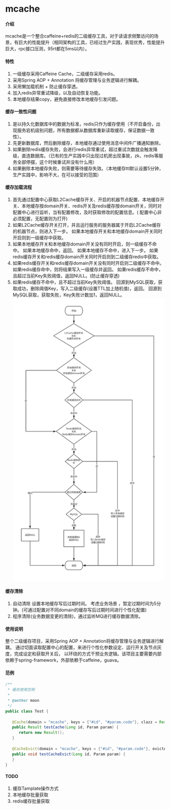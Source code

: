 # mcache

#### 介绍

mcache是一个整合caffeine+redis的二级缓存工具，对于读请求频繁访问的场景，有巨大的性能提升（相同架构的工具，已经过生产实践，表现优秀，性能提升巨大，rpc接口压测，95rt都在5ms以内）。

#### 特性

1. 一级缓存采用Caffeine Cache，二级缓存采用redis。
2. 采用Spring AOP + Annotation 将缓存管理与业务逻辑进行解耦。
3. 采用懒加载机制 + 防止缓存穿透。
4. 加入redis异常重试降级，以及自动恢复功能。
5. 本地缓存结果copy，避免直接修改本地缓存引发问题。

#### 缓存一致性问题

1. 是以持久化数据库中的数据为标准，redis只作为缓存使用（不开启备份，出现服务宕机级别问题，所有数据都从数据库重新读取缓存，保证数据一致性）。
2. 先更新数据库，然后删除缓存，本地缓存通过使用消息中间件广播通知删除。
3. 如果删除redis缓存失败，会进行redis异常重试，超过重试次数就会触发降级，直连数据库。（已有的生产实践中只出现过机房出现事故，zk、redis等服务全部停摆，这个时候重试并没有什么用）
4. 如果删除本地缓存失败，则需要等待缓存失效。（本地缓存ttl默认设置5分钟，生产实践中，影响不大，在可以接受的范围）

#### 缓存加载流程

1. 首先通过配置中心获取L2Cache缓存开关、开启的机器节点配置、本地缓存开关、本地缓存按domain开关、redis开关及redis缓存按domain开关，同时对配置中心进行监听，当有配置修改，及时获取修改的配置信息。(
   配置中心非必须配置，无配置则为打开)
2. 如果L2Cache缓存开关打开，并且运行服务的服务器属于开启L2Cache缓存的机器节点，则进入下一步。 如果本地缓存开关和本地缓存domain开关同时开启则到一级缓存中获取。
3. 如果本地缓存开关和本地缓存domain开关没有同时开启，则一级缓存不命中。 如果本地缓存命中，返回。 如果本地缓存不命中，进入下一步。 如果redis缓存开关和redis缓存domain开关同时开启则到二级缓存redis中获取。
4. 如果redis缓存开关和redis缓存domain开关没有同时开启则二级缓存不命中。 如果redis缓存命中，则将结果写入一级缓存并返回。 如果redis缓存不命中，且超过当前Key失败阈值，返回NULL。(防止缓存穿透)
5. 如果redis缓存不命中，且不超过当前Key失败阈值。 回源到MySQL获取，获取成功，删除阈值Key，写入二级缓存(设置TTL加上随机值)，返回。 回源到MySQL获取，获取失败，Key失败计数加1，返回NULL。
   ![img.png](img.png)

#### 缓存清除

1. 自动清除 设置本地缓存写后过期时间。 考虑业务场景 ，暂定过期时间为5分钟。(可通过配置对不同domain的缓存写后过期时间进行个性化配置)
2. 程序清除(业务数据变更的清除)，通过监听MQ进行缓存数据清除。


#### 使用说明
整个二级缓存项目，采用Spring AOP + Annotation将缓存管理与业务逻辑进行解耦，
通过切面读取配置中心的配置，来进行个性化参数设定、运行开关及节点灰度，完成设定和获取开关后，
以环绕的方式干预业务逻辑。该项目主要需要内部依赖于spring-framework，外部依赖于caffeine，guava。

#### 范例
```java
/**
 * 缓存使用范例
 *
 * @author moon
 */
public class Test {

   @Cache(domain = "mcache", keys = {"#id", "#param.code"}, clazz = Result.class)
   public Result testCache(Long id, Param param) {
      return new Result();
   }

   @CacheEvict(domain = "mcache", keys = {"#id", "#param.code"}, evictAfterTranCommit = true)
   public void testCacheEvict(Long id, Param param) {
   }
}
```

#### TODO
1. 缓存Tamplate操作方式
2. 本地缓存批量获取
3. redis缓存批量获取
